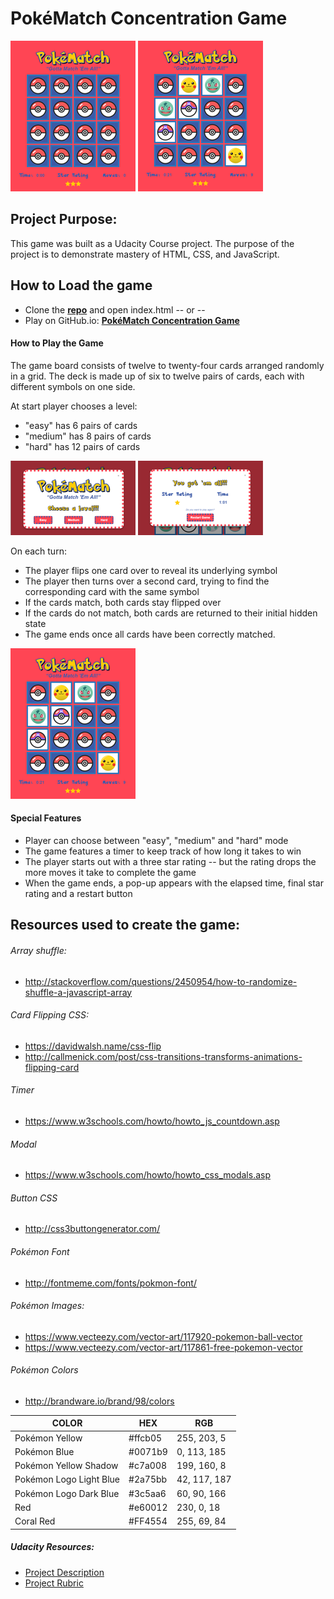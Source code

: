 PokéMatch Concentration Game
======
![Game in Play](screenshots/game-board.png "Game in play")
![Game in Play](screenshots/in-play.png "Game in play")

## Project Purpose:
This game was built as a Udacity Course project.  The purpose of the project is to demonstrate mastery of  HTML, CSS, and JavaScript.

## How to Load the game
* Clone the **[repo](https://github.com/sarah-maris/memory-game.git)** and open index.html -- or --
* Play on GitHub.io: **[PokéMatch Concentration Game](https://sarah-maris.github.io/memory-game/)**

#### How to Play the Game

The game board consists of twelve to twenty-four cards arranged randomly in a grid. The deck is made up of six to twelve pairs of cards, each with different symbols on one side.

At start player chooses a level:
* "easy" has 6 pairs of cards
* "medium" has 8 pairs of cards
* "hard" has 12 pairs of cards

![Start Screen](screenshots/start-screen.png "start screen")
![Win Screen](screenshots/win-screen.png "win screen")

On each turn:
* The player flips one card over to reveal its underlying symbol
* The player then turns over a second card, trying to find the corresponding card with the same symbol
* If the cards match, both cards stay flipped over
* If the cards do not match, both cards are returned to their initial hidden state
* The game ends once all cards have been correctly matched.

![Game in Play](screenshots/in-play.png "Game in play")
#### Special Features
* Player can choose between "easy", "medium" and "hard" mode
* The game features a timer to keep track of how long it takes to win
* The player starts out with a three star rating -- but the rating drops the more moves it take to complete the game
* When the game ends, a pop-up appears with the elapsed time, final star rating and a restart button

## Resources used to create the game:

###### Array shuffle:
* http://stackoverflow.com/questions/2450954/how-to-randomize-shuffle-a-javascript-array

###### Card Flipping CSS:
* https://davidwalsh.name/css-flip
* http://callmenick.com/post/css-transitions-transforms-animations-flipping-card

###### Timer
* https://www.w3schools.com/howto/howto_js_countdown.asp

###### Modal
* https://www.w3schools.com/howto/howto_css_modals.asp

###### Button CSS
* http://css3buttongenerator.com/

###### Pokémon Font
* http://fontmeme.com/fonts/pokmon-font/

###### Pokémon Images:
* https://www.vecteezy.com/vector-art/117920-pokemon-ball-vector
* https://www.vecteezy.com/vector-art/117861-free-pokemon-vector


###### Pokémon Colors
* http://brandware.io/brand/98/colors

| COLOR                   | HEX     | RGB          |
|-------------------------|---------|--------------|
| Pokémon Yellow          | #ffcb05 | 255, 203, 5  |
| Pokémon Blue            | #0071b9 | 0, 113, 185  |
| Pokémon Yellow Shadow   | #c7a008 | 199, 160, 8  |
| Pokémon Logo Light Blue | #2a75bb | 42, 117, 187 |
| Pokémon Logo Dark Blue  | #3c5aa6 | 60, 90, 166  |
| Red                     | #e60012 | 230, 0, 18   |
| Coral Red               | #FF4554 | 255, 69, 84  |

##### Udacity Resources:
* [Project Description](https://classroom.udacity.com/nanodegrees/nd016beta/parts/45080fba-9129-4bd9-869f-548be080accf/modules/677caa06-55d6-444e-a853-08627c5516a7/lessons/4227cbf4-f6ce-4798-a7e5-b1ce3b9e7c33/concepts/0a38769e-8e23-4e3f-9482-d8d1aa80fbb6)
* [Project Rubric](https://review.udacity.com/#!/rubrics/591/view)
